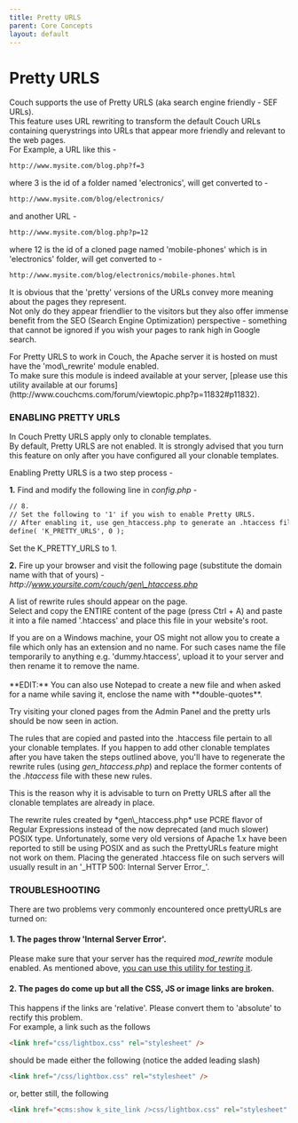 ```yaml
---
title: Pretty URLS
parent: Core Concepts
layout: default
---
```


# Pretty URLS

Couch supports the use of Pretty URLS (aka search engine friendly - SEF URLs).<br/>
This feature uses URL rewriting to transform the default Couch URLs containing querystrings into URLs that appear more friendly and relevant to the web pages.<br/>
For Example, a URL like this -

```html
http://www.mysite.com/blog.php?f=3
```

where 3 is the id of a folder named 'electronics', will get converted to -

```html
http://www.mysite.com/blog/electronics/
```

and another URL -

```html
http://www.mysite.com/blog.php?p=12
```

where 12 is the id of a cloned page named 'mobile-phones' which is in 'electronics' folder, will get converted to -

```html
http://www.mysite.com/blog/electronics/mobile-phones.html
```

It is obvious that the 'pretty' versions of the URLs convey more meaning about the pages they represent.<br/>
Not only do they appear friendlier to the visitors but they also offer immense benefit from the SEO (Search Engine Optimization) perspective - something that cannot be ignored if you wish your pages to rank high in Google search.

<p class="notice">
    For Pretty URLS to work in Couch, the Apache server it is hosted on must have the 'mod\_rewrite' module enabled.<br/>
    To make sure this module is indeed available at your server, [please use this utility available at our forums](http://www.couchcms.com/forum/viewtopic.php?p=11832#p11832).
</p>

### ENABLING PRETTY URLS

In Couch Pretty URLS apply only to clonable templates.<br/>
By default, Pretty URLS are not enabled. It is strongly advised that you turn this feature on only after you have configured all your clonable templates.

Enabling Pretty URLS is a two step process -

**1\.** Find and modify the following line in _config.php_ -

```html
// 8.
// Set the following to '1' if you wish to enable Pretty URLS.
// After enabling it, use gen_htaccess.php to generate an .htaccess file and place it in the root folder of your site.
define( 'K_PRETTY_URLS', 0 );
```

Set the K\_PRETTY\_URLS to 1\.

**2\.** Fire up your browser and visit the following page (substitute the domain name with that of yours) -<br/>
*http&#58;//www.yoursite.com/couch/gen\_htaccess.php*

A list of rewrite rules should appear on the page.<br/>
Select and copy the ENTIRE content of the page (press Ctrl + A) and paste it into a file named '.htaccess' and place this file in your website's root.

<p class="notice">
    If you are on a Windows machine, your OS might not allow you to create a file which only has an extension and no name. For such cases name the file temporarily to anything e.g. 'dummy.htaccess', upload it to your server and then rename it to remove the name.<br/>
    <br/>
    **EDIT:** You can also use Notepad to create a new file and when asked for a name while saving it, enclose the name with **double-quotes**.
</p>

Try visiting your cloned pages from the Admin Panel and the pretty urls should be now seen in action.

The rules that are copied and pasted into the .htaccess file pertain to all your clonable templates. If you happen to add other clonable templates after you have taken the steps outlined above, you'll have to regenerate the rewrite rules (using *gen\_htaccess.php*) and replace the former contents of the _.htaccess_ file with these new rules.

This is the reason why it is advisable to turn on Pretty URLS after all the clonable templates are already in place.

<p class="error">The rewrite rules created by *gen\_htaccess.php* use PCRE flavor of Regular Expressions instead of the now deprecated (and much slower) POSIX type. Unfortunately, some very old versions of Apache 1.x have been reported to still be using POSIX and as such the PrettyURLs feature might not work on them. Placing the generated .htaccess file on such servers will usually result in an '_HTTP 500: Internal Server Error_'.</p>

### TROUBLESHOOTING

There are two problems very commonly encountered once prettyURLs are turned on:

#### 1. The pages throw 'Internal Server Error'.

Please make sure that your server has the required *mod\_rewrite* module enabled. As mentioned above, [you can use this utility for testing it](http://www.couchcms.com/forum/viewtopic.php?p=11832#p11832).

#### 2. The pages do come up but all the CSS, JS or image links are broken.

This happens if the links are 'relative'. Please convert them to 'absolute' to rectify this problem.<br/>
For example, a link such as the follows

```html
<link href="css/lightbox.css" rel="stylesheet" />
```

should be made either the following (notice the added leading slash)

```html
<link href="/css/lightbox.css" rel="stylesheet" />
```

or, better still, the following

```html
<link href="<cms:show k_site_link />css/lightbox.css" rel="stylesheet" />
```
